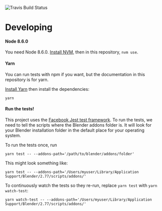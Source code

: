 ![Travis Build Status](https://api.travis-ci.org/AndrewRayCode/toasted-potato.svg?branch=master)

# Developing

#### Node 8.6.0

You need Node 8.6.0. [Install NVM](https://github.com/creationix/nvm), then in this repository, `nvm use`.

#### Yarn

You can run tests with npm if you want, but the documentation in this repository is for yarn.

[Install Yarn](https://yarnpkg.com/lang/en/docs/install/) then install the dependencies:

    yarn

#### Run the tests!

This project uses the [Facebook Jest test framework](https://github.com/facebook/jest). To run the tests, we need to tell the scripts where the Blender addons folder is. It will look for your Blender installation folder in the default place for your operating system.

To run the tests once, run

    yarn test -- --addons-path='/path/to/blender/addons/folder'

This might look something like:

    yarn test -- --addons-path='/Users/myuser/Library/Application Support/Blender/2.77/scripts/addons/'

To continuously watch the tests so they re-run, replace `yarn test` with `yarn watch-test`:

    yarn watch-test -- --addons-path='/Users/myuser/Library/Application Support/Blender/2.77/scripts/addons/'
